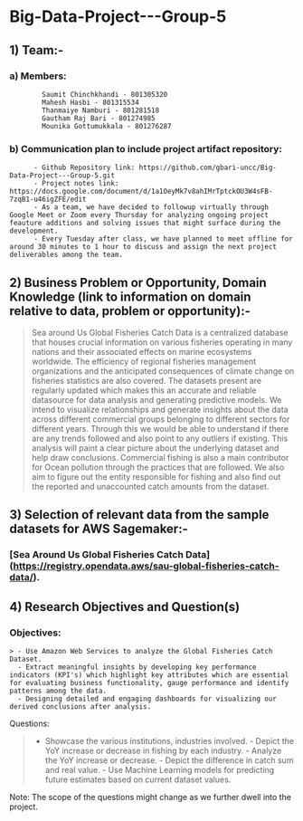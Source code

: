 # Big-Data-Project---Group-5

## 1) Team:-

  ###   a)  Members: 
            Saumit Chinchkhandi - 801305320
            Mahesh Hasbi - 801315534
            Thanmaiye Namburi - 801281518
            Gautham Raj Bari - 801274985
            Mounika Gottumukkala - 801276287
            
  ###   b)  Communication plan to include project artifact repository:
          - Github Repository link: https://github.com/gbari-uncc/Big-Data-Project---Group-5.git
          - Project notes link: https://docs.google.com/document/d/1a1OeyMk7v8ahIMrTptckOU3W4sFB-7zqB1-u46igZFE/edit
          - As a team, we have decided to followup virtually through Google Meet or Zoom every Thursday for analyzing ongoing project feauture additions and solving issues that might surface during the development. 
          - Every Tuesday after class, we have planned to meet offline for around 30 minutes to 1 hour to discuss and assign the next project deliverables among the team.

## 2) Business Problem or Opportunity, Domain Knowledge (link to information on domain relative to data, problem or opportunity):-
  > Sea around Us Global Fisheries Catch Data is a centralized database that houses crucial information on various fisheries operating in many nations and their associated effects on marine ecosystems worldwide. The efficiency of regional fisheries management organizations and the anticipated consequences of climate change on fisheries statistics are also covered. The datasets present are regularly updated which makes this an accurate and reliable datasource for data analysis and generating predictive models.
  > We intend to visualize relationships and generate insights about the data across different commercial groups belonging to different sectors for different years. Through this we would be able to understand if there are any trends followed and also point to any outliers if existing. This analysis will paint a clear picture about the underlying dataset and help draw conclusions.
  > Commercial fishing is also a main contributor for Ocean pollution through the practices that are followed. We also aim to figure out the entity responsible for fishing and also find out the reported and unaccounted catch amounts from the dataset. 
    
## 3) Selection of relevant data from the sample datasets for AWS Sagemaker:-
 
 ### [Sea Around Us Global Fisheries Catch Data] (https://registry.opendata.aws/sau-global-fisheries-catch-data/).

## 4) Research Objectives and Question(s) 

  ### Objectives:
    > - Use Amazon Web Services to analyze the Global Fisheries Catch Dataset.
      - Extract meaningful insights by developing key performance indicators (KPI's) which highlight key attributes which are essential for evaluating business functionality, gauge performance and identify patterns among the data. 
      - Designing detailed and engaging dashboards for visualizing our derived conclusions after analysis.

  Questions:
  > - Showcase the various institutions, industries involved. 
    - Depict the YoY increase or decrease in fishing by each industry. 
    - Analyze the YoY increase or decrease.
    - Depict the difference in catch sum and real value.
    - Use Machine Learning models for predicting future estimates based on current dataset values. 
  
Note: The scope of the questions might change as we further dwell into the project.
